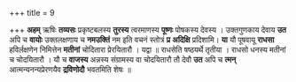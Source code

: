 +++
title = 9

+++
**अहम्** ऋषिः **तव्यसः** प्रकृष्टबलस्य **तुरस्य** त्वरमाणस्य **पूष्णः** पोषकस्य देवस्य । उक्तगुणकाय देवाय **उत** अपि च **वायोः** उक्तलक्षणाय च **नमउक्तिं** नम इति वचनं स्तोत्रं **प्र** **अदिक्षि** प्रदिशामि। **या** यौ पूषवायू **राधसा** हविर्लक्षणेन निमित्तेन **मतीनां** चोदितारा प्रेरयितारौ । यद्वा ॥ राधसेति षष्ठयर्थे तृतीया । राधसो धनस्य मतीनां च चोदयितारौ । यौ च **वाजस्य** अन्नस्य संग्रामस्य वा चोदयितारौ तौ देवौ **उत** अपि च **त्मन्** आत्मन्यनन्यप्रेरणयैव **द्रविणोदौ** भवतमिति शेषः ॥